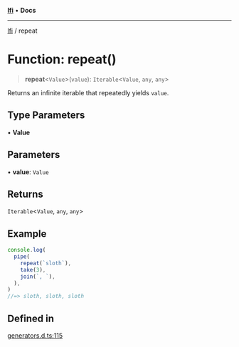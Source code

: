 [**lfi**](../readme.md) • **Docs**

***

[lfi](../globals.md) / repeat

# Function: repeat()

> **repeat**\<`Value`\>(`value`): `Iterable`\<`Value`, `any`, `any`\>

Returns an infinite iterable that repeatedly yields `value`.

## Type Parameters

• **Value**

## Parameters

• **value**: `Value`

## Returns

`Iterable`\<`Value`, `any`, `any`\>

## Example

```js
console.log(
  pipe(
    repeat(`sloth`),
    take(3),
    join(`, `),
  ),
)
//=> sloth, sloth, sloth
```

## Defined in

[generators.d.ts:115](https://github.com/TomerAberbach/lfi/blob/a3eb3a94b2928b5200a7bcd0a14fdc70f0cb5947/src/operations/generators.d.ts#L115)
